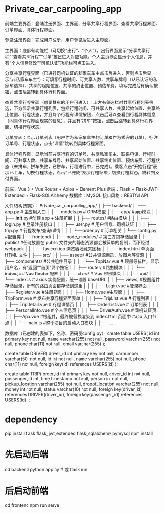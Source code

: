 # Private_car_carpooling_app

前端主要界面：登陆注册界面、主界面、分享共享行程界面、查看共享行程界面、订单界面、具体行程界面。

登录注册界面：完成用户注册、用户登录后进入主界面。

主界面：底部有功能栏（可切换“出行”、“个人”）。出行界面显示“分享共享行程”“查看共享行程”“订单”按钮进入对应功能。个人主页界面显示个人信息，并有“个人信息修改”“司机认证”功能栏可点击进入。

分享共享行程界面（已进行司机认证的私家车车主点击后进入，否则点击后显示“非私家车车主”）：可填写行程时间、可共享人数、共享车牌号（从已认证的私家车选择）、共享的起始位置、共享的终止位置、预估车费。填写完成后有确认按钮，点击后跳转到具体行程界面。

查看共享行程界面（想要拼车的用户可进入）：上方有筛选栏对共享行程列表筛选，下方显示共享行程列表，包括行程时间、可共享人数、共享起始位置、共享终止位置、行程状态，并且每个行程有详情按钮，点击后可以查看到行程具体信息（同具体行程界面现实的信息），并且有“拼车”按钮，点击后跳转到具体行程界面，切换行程状态。

订单界面：显示订单列表（用户作为私家车车主的订单和作为乘客的订单），标注订单号、行程状态，点击“详情”跳转到具体行程界面。

具体行程界面：显示当前共享行程的订单号、共享私家车主、联系电话、行程时间、可共享人数、共享车牌号、共享起始位置、共享终止位置、预估车费、行程状态（未拼车，拼车失败，已拼车，行程进行中，已完成）。乘客点击“开始行程”表示已上车，切换行程状态，点击“已完成”表示行程结束，切换行程状态，跳转到支付界面。

前端：Vue 3 + Vue Router + Axios + Element Plus
后端：Flask + Flask-JWT-Extended + Flask-SQLAlchemy
数据库：MySQL
接口风格：RESTful API

文件结构(预期)：
Private_car_carpooling_app/
│
├── backend/
│   ├── app.py                  # 主应用入口
│   ├── models.py               # ORM模型
│   ├── app/                        #app模块
│   │   ├──  __init__.py          #创建 app + 注册扩展
│   │   ├── routes/                #路由模块
│   │   │   ├── login.py             # 登录注册接口
│   │   │   ├── user.py             # 用户信息、司机认证
│   │   │   ├── trip.py              # 行程发布/查询/详情
│   │   │   └──order.py             # 订单相关
│   └── config.py                   #配置类
├── frontend/
│   ├── node_modules/             # 第三方包存储目录
│   ├── public/           #任何放置在 public 文件夹的静态资源都会被简单的复制，而不经过 webpack
│   │   ├── favicon.ico           浏览器收藏夹图标
│   │   └──index.html            单页面 HTML 文件
│   ├── src/
│   │   ├── assets/                #公共资源目录，放图片等资源
│   │   ├── components/            #公共组件目录
│   │   │   └── TopNav.vue                  # 顶部导航栏，显示用户名，有“返回”“首页”两个按钮
│   │   ├── router/              #路由模块
│   │   │   └── index.js                  # Vue Router 配置
│   │   ├── store/                # Vue 容器模块
│   │   ├── api/
│   │   │   └── index.js                  # axios 实例配置，统一设置 baseURL
│   │   ├── views/                #视图组件存储目录，所有的路由页面都存储到这里
│   │   │   ├── Login.vue                  #登录界面
│   │   │   ├── Register.vue             #注册界面
│   │   │   ├── Home.vue                 #主界面
│   │   │   ├── TripForm.vue              # 发布共享行程界面表单
│   │   │   ├── TripList.vue              # 行程列表
│   │   │   ├── TripDetail.vue            # 行程详情页
│   │   │   ├── OrderList.vue             # 订单列表
│   │   │   ├── PersonalInfo.vue          # 个人信息页
│   │   │   └── DriverAuth.vue            # 司机认证页
│   │   ├──App.vue               #根组件，最终被替换渲染到 index.html 页面中 #app 入口节点
│   │   └──main.js               #整个项目的启动入口模块
│   ├── ……



数据库（已创建的表如下，名称、密码见config.py）
create table USERS(
id int primary key not null,
name varchar(255) not null,
password varchar(255) not null,
phone char(11) not null,
email varchar(255)
);

create table DRIVER(
driver_id int primary key not null,
carnumber varchar(50) not null,
id int not null,
name varchar(255) not null,
phone char(11) not null,
foreign key(id) references USERS(id)
);

create table TRIP(
order_id int primary key not null,
driver_id int not null,
passenger_id int,
time timestamp not null,
person int not null,
pickup_location varchar(255) not null,
dropof_location varchar(255) not null,
money int not null,
status varchar(10) not null,
foreign key(driver_id) references DRIVER(driver_id),
foreign key(passenger_id) references USERS(id)
);

# dependency
pip install flask flask_jwt_extended flask_sqlalchemy pymysql
npm install

# 先启动后端
cd backend
python app.py  # 或 flask run

# 后启动前端
cd frontend
npm run serve